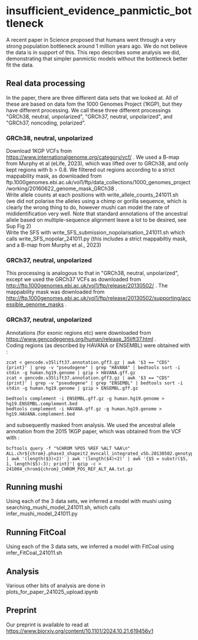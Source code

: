 # insufficient_evidence_panmictic_bottleneck

A recent paper in Science proposed that humans went through a very strong population bottleneck around 1 million years ago. We do not believe the data is in support of this. This repo describes some analysis we did, demonstrating that simpler panmictic models without the bottleneck better fit the data. 

## Real data processing

In the paper, there are three different data sets that we looked at. All of these are based on data fom the 1000 Genomes Project (1KGP), but they have different processing. We call these three different processings "GRCh38, neutral, unpolarized", "GRCh37, neutral, unpolarized", and "GRCh37, noncoding, polarized”. 

### GRCh38, neutral, unpolarized

Download 1KGP VCFs from https://www.internationalgenome.org/category/vcf/ . We used a B-map from Murphy et al (eLife, 2023), which was lifted over to GRCh38, and only kept regions with b > 0.8. We filtered out regions according to a strict mappability mask, as downloaded from ftp.1000genomes.ebi.ac.uk/vol1/ftp/data_collections/1000_genomes_project/working/20160622_genome_mask_GRCh38 .<br>
Write allele counts at each positions with write_allele_counts_241011.sh<br>
(we did not polarise the alleles using a chimp or gorilla sequence, which is clearly the wrong thing to do, however mushi can model the rate of mididentification very well. Note that standard annotations of the ancestral allele based on multiple-sequence alignment leave a lot to be desired, see Sup Fig 2)<br>
Write the SFS with write_SFS_submission_nopolarisation_241011.sh which calls write_SFS_nopolar_241011.py (this includes a strict mappabiltiy mask, and a B-map from Murphy et al., 2023)<br>

### GRCh37, neutral, unpolarized

This processing is analogous to that in "GRCh38, neutral, unpolarized", except we used the GRCh37 VCFs as downloaded from http://ftp.1000genomes.ebi.ac.uk/vol1/ftp/release/20130502/ . The mappability mask was downloaded from http://ftp.1000genomes.ebi.ac.uk/vol1/ftp/release/20130502/supporting/accessible_genome_masks .

### GRCh37, neutral, unpolarized

Annotations (for exonic regions etc) were downloaded from https://www.gencodegenes.org/human/release_35lift37.html .<br>
Coding regions (as described by HAVANA or ENSEMBL) were obtained with :
```
zcat < gencode.v35lift37.annotation.gff3.gz | awk '$3 == "CDS" {print}' | grep -v "pseudogene" | grep "HAVANA" | bedtools sort -i stdin -g human.hg19.genome | gzip > HAVANA.gff.gz
zcat < gencode.v35lift37.annotation.gff3.gz | awk '$3 == "CDS" {print}' | grep -v "pseudogene" | grep "ENSEMBL" | bedtools sort -i stdin -g human.hg19.genome | gzip > ENSEMBL.gff.gz

bedtools complement -i ENSEMBL.gff.gz -g human.hg19.genome > hg19.ENSEMBL.complement.bed
bedtools complement -i HAVANA.gff.gz -g human.hg19.genome > hg19.HAVANA.complement.bed
```
and subsequently masked from analysis. We used the ancestral allele annotation from the 2015 1KGP paper, which was obtained from the VCF with : 
```
bcftools query -f "%CHROM %POS %REF %ALT %AA\n" ALL.chr${chrom}.phase3_shapeit2_mvncall_integrated_v5b.20130502.genotypes.vcf.gz | awk '(length($3)<2)' | awk '(length($4)<2)' | awk '{$5 = substr($5, 1, length($5)-3); print}'| gzip -c > 241004_chrom${chrom}_CHROM_POS_REF_ALT_AA.txt.gz
```

## Running mushi

Using each of the 3 data sets, we inferred a model with mushi using searching_mushi_model_241011.sh, which calls infer_mushi_model_241011.py<br>

## Running FitCoal

Using each of the 3 data sets, we inferred a model with FitCoal using infer_FitCoal_241011.sh<br>

## Analysis 

Various other bits of analysis are done in plots_for_paper_241025_upload.ipynb<br>

## Preprint

Our preprint is available to read at https://www.biorxiv.org/content/10.1101/2024.10.21.619456v1
